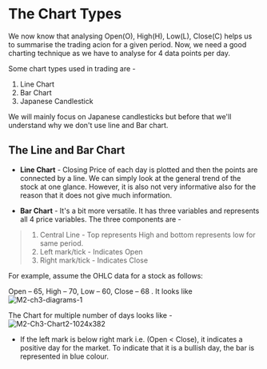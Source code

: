 # The Chart Types

We now know that analysing Open(O), High(H), Low(L), Close(C) helps us to summarise the trading acion for a given period. Now, we need a good charting technique as we have to analyse for 4 data points per day.

Some chart types used in trading are - 

1. Line Chart
2. Bar Chart
3. Japanese Candlestick

We will mainly focus on Japanese candlesticks but before that we'll understand why we don't use line and Bar chart.

## The Line and Bar Chart

* **Line Chart** - Closing Price of each day is plotted and then the points are connected by a line. We can simply look at the general trend of the stock at one glance. However, it is also not very informative also for the reason that it does not give much information.

* **Bar Chart** - It's a bit more versatile. It has three variables and represents all 4 price variables. The three components are - 
> 1. Central Line - Top represents High and bottom represents low for same period.
> 2. Left mark/tick - Indicates Open
> 3. Right mark/tick - Indicates Close

For example, assume the OHLC data for a stock as follows:

Open – 65, High – 70, Low – 60, Close – 68 . It looks like
![M2-ch3-diagrams-1](https://user-images.githubusercontent.com/62146744/81428940-aea04c80-917a-11ea-894e-6778c1065894.jpg)

The Chart for multiple number of days looks like - 
![M2-Ch3-Chart2-1024x382](https://user-images.githubusercontent.com/62146744/81429101-f0c98e00-917a-11ea-9bfd-2604c1f01cb3.jpg)

* If the left mark is below right mark i.e. (Open < Close), it indicates a positive day for the market. To indicate that it is a bullish day, the bar is represented in blue colour.


